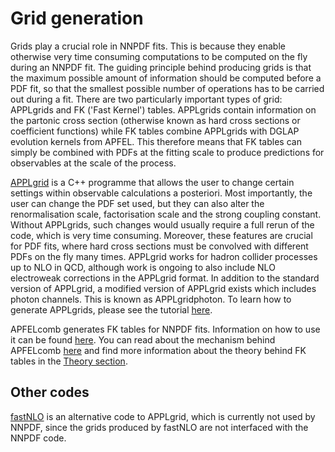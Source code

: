 # Grid generation

Grids play a crucial role in NNPDF fits. This is because they enable otherwise very time consuming
computations to be computed on the fly during an NNPDF fit. The guiding principle behind producing
grids is that the maximum possible amount of information should be computed before a PDF fit, so
that the smallest possible number of operations has to be carried out during a fit. There are two
particularly important types of grid: APPLgrids and FK ('Fast Kernel') tables. APPLgrids contain
information on the partonic cross section (otherwise known as hard cross sections or coefficient
functions) while FK tables combine APPLgrids with DGLAP evolution kernels from APFEL. This therefore
means that FK tables can simply be combined with PDFs at the fitting scale to produce predictions
for observables at the scale of the process.

[APPLgrid](https://applgrid.hepforge.org/) is a C++ programme that allows the user to change certain
settings within observable calculations a posteriori. Most importantly, the user can change the PDF
set used, but they can also alter the renormalisation scale, factorisation scale and the strong
coupling constant. Without APPLgrids, such changes would usually require a full rerun of the code,
which is very time consuming. Moreover, these features are crucial for PDF fits, where hard cross
sections must be convolved with different PDFs on the fly many times. APPLgrid works for hadron
collider processes up to NLO in QCD, although work is ongoing to also include NLO electroweak
corrections in the APPLgrid format. In addition to the standard version of APPLgrid, a modified
version of APPLgrid exists which includes photon channels. This is known as APPLgridphoton. To
learn how to generate APPLgrids, please see the tutorial [here](../tutorials/APPLgrids.md).

APFELcomb generates FK tables for NNPDF fits. Information on how to use it can be found 
[here](./apfelcomb.md). You can read about the mechanism behind APFELcomb
[here](https://arxiv.org/abs/1605.02070) and find more information about the theory behind FK tables
in the [Theory section](../theory/FastInterface.rst).

## Other codes

[fastNLO](https://fastnlo.hepforge.org/) is an alternative code to APPLgrid, which is currently not
used by NNPDF, since the grids produced by fastNLO are not interfaced with the NNPDF code.
